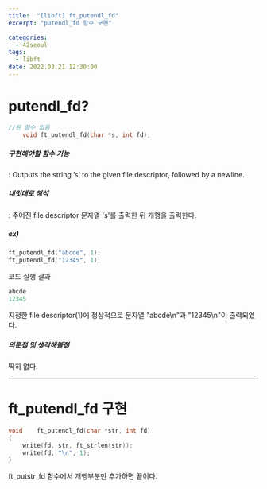 ```yaml
---
title:  "[libft] ft_putendl_fd"
excerpt: "putendl_fd 함수 구현"

categories:
  - 42seoul
tags:
  - libft
date: 2022.03.21 12:30:00
---
```


# putendl_fd?

```c
//원 함수 없음
    void ft_putendl_fd(char *s, int fd);
```

##### 구현해야할 함수 기능    
:  Outputs the string ’s’ to the given file descriptor, followed by a newline.    

##### 내멋대로 해석    
:  주어진 file descriptor 문자열 's'를 출력한 뒤 개행을 출력한다.    

##### ex)    
```c
ft_putendl_fd("abcde", 1);
ft_putendl_fd("12345", 1);

```
코드 실행 결과
```c
abcde
12345
```
지정한 file descriptor(1)에 정상적으로 문자열 "abcde\n"과 "12345\n"이 출력되었다.    

##### 의문점 및 생각해볼점    
딱히 없다.    

***

# ft_putendl_fd 구현

```c
void	ft_putendl_fd(char *str, int fd)
{
	write(fd, str, ft_strlen(str));
	write(fd, "\n", 1);
}  

```
ft_putstr_fd 함수에서 개행부분만 추가하면 끝이다.    
